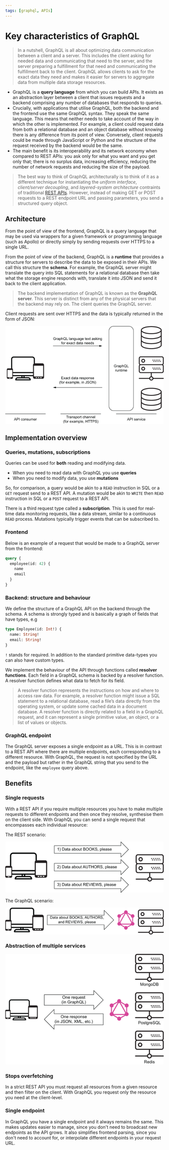 ```yaml
---
tags: [graphql, APIs]
---
```


# Key characteristics of GraphQL

> In a nutshell, GraphQL is all about optimizing data communication between a
> client and a server. This includes the client asking for needed data and
> communicating that need to the server, and the server preparing a fulfillment
> for that need and communicating the fulfillment back to the client. GraphQL
> allows clients to ask for the exact data they need and makes it easier for
> servers to aggregate data from multiple data storage resources.

- GraphQL is a **query language** from which you can build APIs. It exists as an
  abstraction layer between a client that issues requests and a backend
  comprising any number of databases that responds to queries.
- Crucially, with applications that utilise GraphQL, both the backend and the
  frontend use the same GraphQL syntax. They speak the same language. This means
  that neither needs to take account of the way in which the other is
  implemented. For example, a client could request data from both a relational
  database and an object database without knowing there is any difference from
  its point of view. Conversely, client requests could be made through
  JavaScript or Python and the structure of the request received by the backend
  would be the same.
- The main benefit is its interoperability and its network economy when compared
  to REST APIs: you ask only for what you want and you get only that; there is
  no surplus data, increasing efficiency, reducing the number of network
  requests and reducing the size of the payload.

> The best way to think of GraphQL architecturally is to think of it as a
> different technique for instantiating the _uniform interface_, _client/server
> decoupling_, and _layered-system architecture_ contraints of traditional
> [REST APIs](RESTful_APIs.md#rest). However, instead of making
> GET or POST requests to a REST endpoint URL and passing parameters, you send a
> structured query object.

## Architecture

From the point of view of the frontend, GraphQL is a query language that may be
used via wrappers for a given framework or programming language (such as Apollo)
or directly simply by sending requests over HTTPS to a single URL.

From the point of view of the backend, GraphQL is a **runtime** that provides a
structure for servers to describe the data to be exposed in their APIs. We call
this structure the **schema**. For example, the GraphQL server might translate
the query into SQL statements for a relational database then take what the
storage engine responds with, translate it into JSON and send it back to the
client application.

> The backend implementation of GraphQL is known as the **GraphQL server**. This
> server is distinct from any of the physical servers that the backend may rely
> on. The client queries the GraphQL server.

Client requests are sent over HTTPS and the data is typically returned in the
form of JSON:

![](/static/graphql-architecture.png)

## Implementation overview

### Queries, mutations, subscriptions

Queries can be used for **both** reading and modifying data.

- When you need to read data with GraphQL you use **queries**
- When you need to modify data, you use **mutations**

So, for comparison, a query would be akin to a `READ` instruction in SQL or a
`GET` request send to a REST API. A mutation would be akin to `WRITE` then
`READ` instruction in SQL or a `POST` request to a REST API.

There is a third request type called a **subscription**. This is used for
real-time data monitoring requests, like a data stream, similar to a continuous
`READ` process. Mutations typically trigger events that can be subscribed to.

### Frontend

Below is an example of a request that would be made to a GraphQL server from the
frontend:

```graphql
query {
  employee(id: 42) {
    name
    email
  }
}
```

### Backend: structure and behaviour

We define the structure of a GraphQL API on the backend through the schema. A
schema is strongly typed and is basically a graph of fields that have types, e.g

```graphql
type Employee(id: Int!) {
  name: String!
  email: String!
}
```

`!` stands for required. In addition to the standard primitive data-types you
can also have custom types.

We implement the behaviour of the API through functions called **resolver
functions**. Each field in a GraphQL schema is backed by a resolver function. A
resolver function defines what data to fetch for its field.

> A resolver function represents the instructions on how and where to access raw
> data. For example, a resolver function might issue a SQL statement to a
> relational database, read a file’s data directly from the operating system, or
> update some cached data in a document database. A resolver function is
> directly related to a field in a GraphQL request, and it can represent a
> single primitive value, an object, or a list of values or objects.

### GraphQL endpoint

The GraphQL server exposes a single endpoint as a URL. This is in contrast to a
REST API where there are multiple endpoints, each corresponding to a different
resource. With GraphQL, the request is not specified by the URL and the payload
but rather in the GraphQL string that you send to the endpoint, like the
`employee` query above.

## Benefits

### Single requests

With a REST API if you require multiple resources you have to make multiple
requests to different endpoints and then once they resolve, synthesise them on
the client side. With GraphQL you can send a single request that encompasses
each individual resource:

The REST scenario:

![](/static/REST_request-load.png)

The GraphQL scenario:

![](/static/graphQL_request_load.png)

### Abstraction of multiple services

![](/static/graphql_multiple_resources.png)

### Stops overfetching

In a strict REST API you must request all resources from a given resource and
then filter on the client. With GraphQL you request only the resource you need
at the client-level.

### Single endpoint

In GraphQL you have a single endpoint and it always remains the same. This makes
updates easier to manage, since you don't need to broadcast new endpoints as the
API grows. It also simplifies frontend parsing, since you don't need to account
for, or interpolate different endpoints in your request URL.
